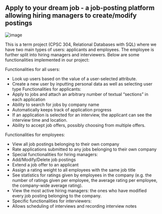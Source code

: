 ## Apply to your dream job - a job-posting platform allowing hiring managers to create/modify postings

![image](https://user-images.githubusercontent.com/109058047/189255925-7a8a80b3-736f-4289-9c85-995c94944261.png)

This is a term project (CPSC 304, Relational Databases with SQL) where we have two main types of users: applicants and employees. The employee is further split into
hiring managers and interviewers. Below are some functionalities implemented in our project:

Functionalities for all users:
- Look up users based on the value of a user-selected attribute.
- Create a new user by inputting personal data as well as selecting user type
Functionalities for applicants:
- Apply to jobs and attach an arbitrary number of textual “sections” in each application
- Ability to search for jobs by company name
- Automatically keeps track of application progress
- If an application is selected for an interview, the applicant can see the interview time and
location.
- Ability to accept job offers, possibly choosing from multiple offers.

Functionalities for employees:
- View all job postings belonging to their own company
- Rate applications submitted to any jobs belonging to their own company
- Special functionalities for hiring managers:
- Add/Modify/Delete job postings
- Extend a job offer to an applicant
- Assign a rating weight to all employees with the same job title
- See statistics for ratings given by employees in the company (e.g. the number of
ratings given per employee, the average rating per employee, the company-wide
average rating).
- View the most active hiring managers: the ones who have modified every job
posting belonging to the company.
- Specific functionalities for interviewers:
- Allows scheduling of interviews and recording interview notes
